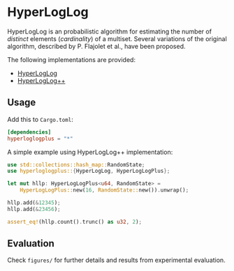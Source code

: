 # HyperLogLog

HyperLogLog is an probabilistic algorithm for estimating the number of
*distinct* elements (*cardinality*) of a multiset. Several variations of the
original algorithm, described by P. Flajolet et al., have been proposed.

The following implementations are provided:

- [HyperLogLog](http://algo.inria.fr/flajolet/Publications/FlFuGaMe07.pdf)
- [HyperLogLog++](https://research.google/pubs/pub40671/)


## Usage

Add this to `Cargo.toml`:

```toml
[dependencies]
hyperloglogplus = "*"
```

A simple example using HyperLogLog++ implementation:

```rust
use std::collections::hash_map::RandomState;
use hyperloglogplus::{HyperLogLog, HyperLogLogPlus};

let mut hllp: HyperLogLogPlus<u64, RandomState> =
    HyperLogLogPlus::new(16, RandomState::new()).unwrap();

hllp.add(&12345);
hllp.add(&23456);

assert_eq!(hllp.count().trunc() as u32, 2);

```

## Evaluation

Check `figures/` for further details and results from experimental evaluation.
